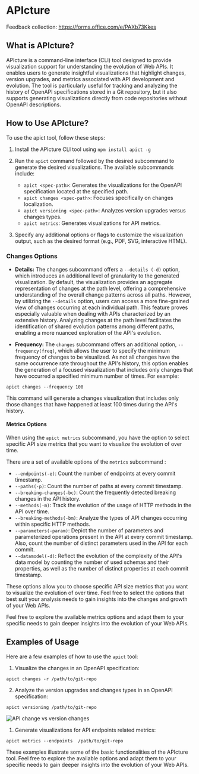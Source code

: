 # APIcture


Feedback collection: https://forms.office.com/e/PAXb73Kkes

## What is APIcture?
APIcture is a command-line interface (CLI) tool designed to provide visualization support for understanding the evolution of Web APIs. It enables users to generate insightful visualizations that highlight changes, version upgrades, and metrics associated with API development and evolution. The tool is particularly useful for tracking and analyzing the history of OpenAPI specifications stored in a Git repository, but it also supports generating visualizations directly from code repositories without OpenAPI descriptions.

## How to Use APIcture?
To use the apict tool, follow these steps:

1. Install the APIcture CLI tool using `npm install apict -g` 

2. Run the `apict` command followed by the desired subcommand to generate the desired visualizations. The available subcommands include:

   - `apict <spec-path>`: Generates the visualizations for the OpenAPI specification located at the specified path.
   - `apict changes <spec-path>`: Focuses specifically on changes localization.
   - `apict versioning <spec-path>`: Analyzes version upgrades versus changes types.
   - `apict metrics`: Generates visualizations for API metrics.

3. Specify any additional options or flags to customize the visualization output, such as the desired format (e.g., PDF, SVG, interactive HTML).

### Changes Options
- **Details:**
The changes subcommand offers a `--details (-d)` option, which introduces an additional level of granularity to the generated visualization. By default, the visualization provides an aggregate representation of changes at the path level, offering a comprehensive understanding of the overall change patterns across all paths. However, by utilizing the `--details` option, users can access a more fine-grained view of changes occurring at each individual path. This feature proves especially valuable when dealing with APIs characterized by an extensive history. Analyzing changes at the path level facilitates the identification of shared evolution patterns among different paths, enabling a more nuanced exploration of the API's evolution.

- **Frequency:**
The `changes` subcommand offers an additional option, `--frequency(freq)`, which allows the user to specify the minimum frequency of changes to be visualized. As not all changes have the same occurrence rate throughout the API's history, this option enables the generation of a focused visualization that includes only changes that have occurred a specified minimum number of times. For example:
```
apict changes --frequency 100
```
This command will generate a changes visualization that includes only those changes that have happened at least 100 times during the API's history.

#### Metrics Options

When using the `apict metrics` subcommand, you have the option to select specific API size metrics that you want to visualize the evolution of over time. 

There are a set of available options of the `metrics` subcommand :

- `--endpoints(-e)`: Count the number of endpoints at every commit timestamp.
- `--paths(-p)`: Count the number of paths at every commit timestamp.
- `--breaking-changes(-bc)`: Count the frequently detected breaking changes in the API history.
- `--methods(-m)`: Track the evolution of the usage of HTTP methods in the API over time.
- `--breaking-methods(-bm)`: Analyze the types of API changes occurring within specific HTTP methods.
- `--parameters(-param)`: Depict the number of parameters and parameterized operations present in the API at every commit timestamp. Also, count the number of distinct parameters used in the API for each commit.
- `--datamodel(-d)`: Reflect the evolution of the complexity of the API's data model by counting the number of used schemas and their properties, as well as the number of distinct properties at each commit timestamp.

These options allow you to choose specific API size metrics that you want to visualize the evolution of over time. Feel free to select the options that best suit your analysis needs to gain insights into the changes and growth of your Web APIs.

Feel free to explore the available metrics options and adapt them to your specific needs to gain deeper insights into the evolution of your Web APIs.

## Examples of Usage

Here are a few examples of how to use the `apict` tool:

1. Visualize the changes in an OpenAPI specification:
   
```
apict changes -r /path/to/git-repo
```

2. Analyze the version upgrades and changes types in an OpenAPI specification:
   
```
apict versioning /path/to/git-repo
```

![API change vs version changes](./changes-vs-versions.gif)



1. Generate visualizations for API endpoints related metrics:

```
apict metrics --endpoints  /path/to/git-repo
```



These examples illustrate some of the basic functionalities of the APIcture tool. Feel free to explore the available options and adapt them to your specific needs to gain deeper insights into the evolution of your Web APIs.

<!-- ## Test -->
